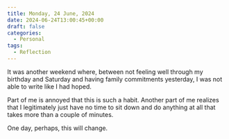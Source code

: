 ```yaml
---
title: Monday, 24 June, 2024
date: 2024-06-24T13:00:45+00:00
draft: false
categories:
  - Personal
tags:
  - Reflection
---
```


It was another weekend where, between not feeling well through my birthday and Saturday and having family commitments yesterday, I was not able to write like I had hoped.

Part of me is annoyed that this is such a habit. Another part of me realizes that I legitimately just have no time to sit down and do anything at all that takes more than a couple of minutes.

One day, perhaps, this will change.